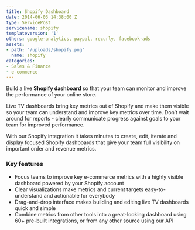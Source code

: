 ```yaml
---
title: Shopify Dashboard
date: 2014-06-03 14:38:00 Z
type: ServicePost
servicename: shopify
templateversion: '1'
others: google-analytics, paypal, recurly, facebook-ads
assets:
- path: "/uploads/shopify.png"
  name: shopify
categories:
- Sales & Finance
- e-commerce
---
```


Build a live **Shopify dashboard** so that your team can monitor and improve the performance of your online store.

Live TV dashboards bring key metrics out of Shopify and make them visible so your team can understand and improve key metrics over time. Don’t wait around for reports - clearly communicate progress against goals to your team for improved performance.

With our Shopify integration it takes minutes to create, edit, iterate and display focused Shopify dashboards that give your team full visibility on important order and revenue metrics. 

<div class="useful-resources widget-main__inner">
<h3>Key features</h3>
<ul class="resources-links">
<li><span>Focus teams to improve key e-commerce metrics with a highly visible dashboard powered by your Shopify account</span></li>
<li><span>Clear visualizations make metrics and current targets easy-to-understand and actionable for everybody</span></li>
<li><span>Drag-and-drop interface makes building and editing live TV dashboards quick and simple</span></li>
<li><span>Combine metrics from other tools into a great-looking dashboard using 60+ pre-built integrations, or from any other source using our API</span></li>
</ul>
</div>
